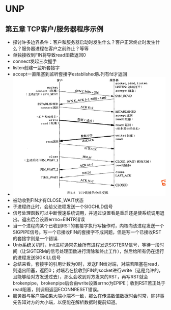 # UNP
## 第五章 TCP客户/服务器程序示例
* 探讨许多边界条件：客户和服务器启动时发生什么？客户正常终止时发生什么？服务器进程在客户之前终止？等等
* 单独接收到FIN将导致read函数返回0
* connect发起三次握手
* listen创建一监听套接字
* accept一直阻塞到监听套接字established队列有fd才返回
* ![TCP连接状态](./image/TCP连接状态.png)
* 被动收到FIN才有CLOSE_WAIT状态
* 子进程终止时，会给父进程发送一个SIGCHLD信号
* 信号处理函数可以中断慢速系统调用，并通过设置看是重启还是使系统调用退出。退出后会设置errno=EINTR错误
* 当一个进程向某个已收到RST的套接字执行写操作时，内核向该进程发送一个SIGPIPE信号。写一个已接收FIN的套接字不成问题，但是写一个已接收RST的套接字则是一个错误.
* Unix系统关机时，init进程通常先给所有进程发送SIGTERM信号，等待一段时间（让SIGTERM的信号处理函数进行清除和终止工作），然后给所有仍在运行的进程发送SIGKILL信号
* 总结来看，套接字的引用计数为0时，发送FIN给对端，对端若阻塞在read，则退出阻塞，返回0；对端若在接收到FIN的socket进行write（这是允许的，且能够给对方发送过去），那么会收到对方发来的RST，再写RST就会brokenpipe，brokenpipe后会由write设置errno为EPIPE；收到RST若正处于read阻塞，则调用返回ECONNRESET错误。
* 服务器与客户端如果大端小端不一致，那么在传递数值数据时会时常，除非事先告知对方的大小端，以便能在解析数据时提前知道。